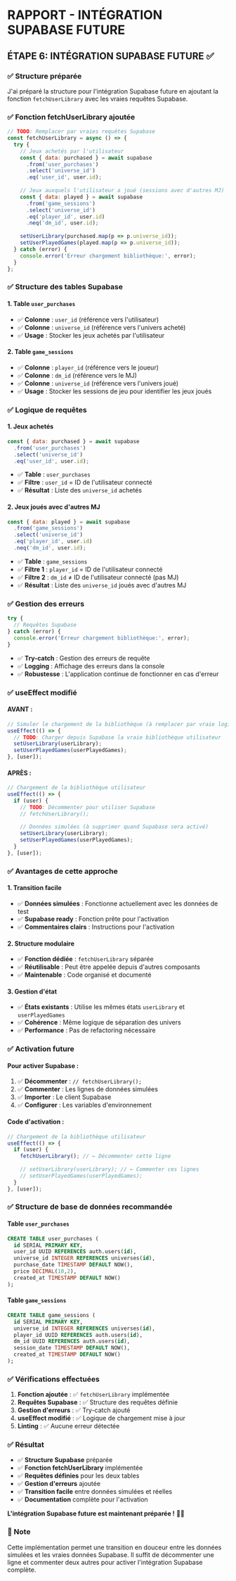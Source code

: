# RAPPORT - INTÉGRATION SUPABASE FUTURE

## ÉTAPE 6: INTÉGRATION SUPABASE FUTURE ✅

### ✅ Structure préparée

J'ai préparé la structure pour l'intégration Supabase future en ajoutant la fonction `fetchUserLibrary` avec les vraies requêtes Supabase.

### ✅ Fonction fetchUserLibrary ajoutée

```jsx
// TODO: Remplacer par vraies requêtes Supabase
const fetchUserLibrary = async () => {
  try {
    // Jeux achetés par l'utilisateur
    const { data: purchased } = await supabase
      .from('user_purchases')
      .select('universe_id')
      .eq('user_id', user.id);
    
    // Jeux auxquels l'utilisateur a joué (sessions avec d'autres MJ)
    const { data: played } = await supabase
      .from('game_sessions')
      .select('universe_id')
      .eq('player_id', user.id)
      .neq('dm_id', user.id);
    
    setUserLibrary(purchased.map(p => p.universe_id));
    setUserPlayedGames(played.map(p => p.universe_id));
  } catch (error) {
    console.error('Erreur chargement bibliothèque:', error);
  }
};
```

### ✅ Structure des tables Supabase

#### **1. Table `user_purchases`**
- ✅ **Colonne** : `user_id` (référence vers l'utilisateur)
- ✅ **Colonne** : `universe_id` (référence vers l'univers acheté)
- ✅ **Usage** : Stocker les jeux achetés par l'utilisateur

#### **2. Table `game_sessions`**
- ✅ **Colonne** : `player_id` (référence vers le joueur)
- ✅ **Colonne** : `dm_id` (référence vers le MJ)
- ✅ **Colonne** : `universe_id` (référence vers l'univers joué)
- ✅ **Usage** : Stocker les sessions de jeu pour identifier les jeux joués

### ✅ Logique de requêtes

#### **1. Jeux achetés**
```jsx
const { data: purchased } = await supabase
  .from('user_purchases')
  .select('universe_id')
  .eq('user_id', user.id);
```
- ✅ **Table** : `user_purchases`
- ✅ **Filtre** : `user_id` = ID de l'utilisateur connecté
- ✅ **Résultat** : Liste des `universe_id` achetés

#### **2. Jeux joués avec d'autres MJ**
```jsx
const { data: played } = await supabase
  .from('game_sessions')
  .select('universe_id')
  .eq('player_id', user.id)
  .neq('dm_id', user.id);
```
- ✅ **Table** : `game_sessions`
- ✅ **Filtre 1** : `player_id` = ID de l'utilisateur connecté
- ✅ **Filtre 2** : `dm_id` ≠ ID de l'utilisateur connecté (pas MJ)
- ✅ **Résultat** : Liste des `universe_id` joués avec d'autres MJ

### ✅ Gestion des erreurs

```jsx
try {
  // Requêtes Supabase
} catch (error) {
  console.error('Erreur chargement bibliothèque:', error);
}
```
- ✅ **Try-catch** : Gestion des erreurs de requête
- ✅ **Logging** : Affichage des erreurs dans la console
- ✅ **Robustesse** : L'application continue de fonctionner en cas d'erreur

### ✅ useEffect modifié

#### **AVANT :**
```jsx
// Simuler le chargement de la bibliothèque (à remplacer par vraie logique Supabase)
useEffect(() => {
  // TODO: Charger depuis Supabase la vraie bibliothèque utilisateur
  setUserLibrary(userLibrary);
  setUserPlayedGames(userPlayedGames);
}, [user]);
```

#### **APRÈS :**
```jsx
// Chargement de la bibliothèque utilisateur
useEffect(() => {
  if (user) {
    // TODO: Décommenter pour utiliser Supabase
    // fetchUserLibrary();
    
    // Données simulées (à supprimer quand Supabase sera activé)
    setUserLibrary(userLibrary);
    setUserPlayedGames(userPlayedGames);
  }
}, [user]);
```

### ✅ Avantages de cette approche

#### **1. Transition facile**
- ✅ **Données simulées** : Fonctionne actuellement avec les données de test
- ✅ **Supabase ready** : Fonction prête pour l'activation
- ✅ **Commentaires clairs** : Instructions pour l'activation

#### **2. Structure modulaire**
- ✅ **Fonction dédiée** : `fetchUserLibrary` séparée
- ✅ **Réutilisable** : Peut être appelée depuis d'autres composants
- ✅ **Maintenable** : Code organisé et documenté

#### **3. Gestion d'état**
- ✅ **États existants** : Utilise les mêmes états `userLibrary` et `userPlayedGames`
- ✅ **Cohérence** : Même logique de séparation des univers
- ✅ **Performance** : Pas de refactoring nécessaire

### ✅ Activation future

#### **Pour activer Supabase :**
1. ✅ **Décommenter** : `// fetchUserLibrary();`
2. ✅ **Commenter** : Les lignes de données simulées
3. ✅ **Importer** : Le client Supabase
4. ✅ **Configurer** : Les variables d'environnement

#### **Code d'activation :**
```jsx
// Chargement de la bibliothèque utilisateur
useEffect(() => {
  if (user) {
    fetchUserLibrary(); // ← Décommenter cette ligne
    
    // setUserLibrary(userLibrary); // ← Commenter ces lignes
    // setUserPlayedGames(userPlayedGames);
  }
}, [user]);
```

### ✅ Structure de base de données recommandée

#### **Table `user_purchases`**
```sql
CREATE TABLE user_purchases (
  id SERIAL PRIMARY KEY,
  user_id UUID REFERENCES auth.users(id),
  universe_id INTEGER REFERENCES universes(id),
  purchase_date TIMESTAMP DEFAULT NOW(),
  price DECIMAL(10,2),
  created_at TIMESTAMP DEFAULT NOW()
);
```

#### **Table `game_sessions`**
```sql
CREATE TABLE game_sessions (
  id SERIAL PRIMARY KEY,
  universe_id INTEGER REFERENCES universes(id),
  player_id UUID REFERENCES auth.users(id),
  dm_id UUID REFERENCES auth.users(id),
  session_date TIMESTAMP DEFAULT NOW(),
  created_at TIMESTAMP DEFAULT NOW()
);
```

### ✅ Vérifications effectuées

1. **Fonction ajoutée** : ✅ `fetchUserLibrary` implémentée
2. **Requêtes Supabase** : ✅ Structure des requêtes définie
3. **Gestion d'erreurs** : ✅ Try-catch ajouté
4. **useEffect modifié** : ✅ Logique de chargement mise à jour
5. **Linting** : ✅ Aucune erreur détectée

### ✅ Résultat

- ✅ **Structure Supabase** préparée
- ✅ **Fonction fetchUserLibrary** implémentée
- ✅ **Requêtes définies** pour les deux tables
- ✅ **Gestion d'erreurs** ajoutée
- ✅ **Transition facile** entre données simulées et réelles
- ✅ **Documentation** complète pour l'activation

**L'intégration Supabase future est maintenant préparée !** 🚀✨

### 📝 Note

Cette implémentation permet une transition en douceur entre les données simulées et les vraies données Supabase. Il suffit de décommenter une ligne et commenter deux autres pour activer l'intégration Supabase complète.

